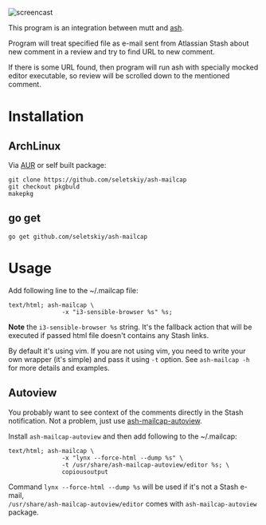 ![screencast](https://cloud.githubusercontent.com/assets/674812/9040318/d78cdf46-39f0-11e5-87d4-447a44b62b10.gif)

This program is an integration between mutt and
[ash](https://github.com/seletskiy/ash).

Program will treat specified file as e-mail sent from Atlassian Stash about new
comment in a review and try to find URL to new comment.

If there is some URL found, then program will run ash with specially mocked
editor executable, so review will be scrolled down to the mentioned comment.

# Installation

## ArchLinux

Via [AUR](https://aur4.archlinux.org/packages/ash-mailcap) or self built
package:
```
git clone https://github.com/seletskiy/ash-mailcap
git checkout pkgbuld
makepkg
```

## go get

```
go get github.com/seletskiy/ash-mailcap
```

# Usage

Add following line to the ~/.mailcap file:

```
text/html; ash-mailcap \
               -x "i3-sensible-browser %s" %s;
```

**Note** the `i3-sensible-browser %s` string. It's the fallback action that
will be executed if passed html file doesn't contains any Stash links.

By default it's using vim. If you are not using vim, you need to write your own
wrapper (it's simple) and pass it using `-t` option. See `ash-mailcap -h` for
more details and examples.

## Autoview

You probably want to see context of the comments directly in the Stash
notification. Not a problem, just use
[ash-mailcap-autoview](https://github.com/seletskiy/ash-mailcap-autoview).

Install `ash-mailcap-autoview` and then add following to the ~/.mailcap:

```
text/html; ash-mailcap \
               -x "lynx --force-html --dump %s" \
               -t /usr/share/ash-mailcap-autoview/editor %s; \
               copiousoutput
```

Command `lynx --force-html --dump %s` will be used if it's not a Stash e-mail,  
`/usr/share/ash-mailcap-autoview/editor` comes with `ash-mailcap-autoview`
package.
